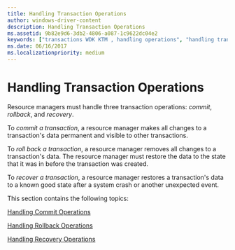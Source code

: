 ```yaml
---
title: Handling Transaction Operations
author: windows-driver-content
description: Handling Transaction Operations
ms.assetid: 9b82e9d6-3db2-4806-a087-1c9622dc04e2
keywords: ["transactions WDK KTM , handling operations", "handling transaction operations WDK KTM", "transactions WDK KTM , committing transactions", "committing transactions WDK KTM", "transactions WDK KTM , rolling back transactions", "rolling back transactions WDK KTM", "transactions WDK KTM , recovering transactions", "recovering transactions WDK KTM"]
ms.date: 06/16/2017
ms.localizationpriority: medium
---
```


# Handling Transaction Operations


Resource managers must handle three transaction operations: *commit*, *rollback*, and *recovery*.

To *commit a transaction*, a resource manager makes all changes to a transaction's data permanent and visible to other transactions.

To *roll back a transaction*, a resource manager removes all changes to a transaction's data. The resource manager must restore the data to the state that it was in before the transaction was created.

To *recover a transaction*, a resource manager restores a transaction's data to a known good state after a system crash or another unexpected event.

This section contains the following topics:

[Handling Commit Operations](handling-commit-operations.md)

[Handling Rollback Operations](handling-rollback-operations.md)

[Handling Recovery Operations](handling-recovery-operations.md)

 

 





